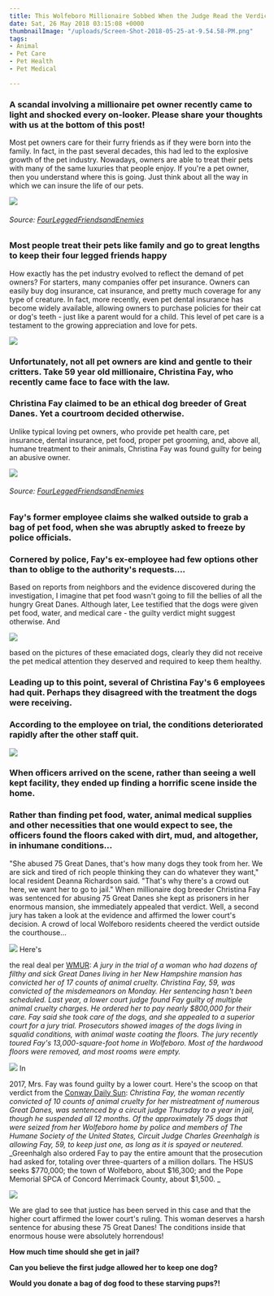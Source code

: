 ```yaml
---
title: This Wolfeboro Millionaire Sobbed When the Judge Read the Verdict
date: Sat, 26 May 2018 03:15:08 +0000
thumbnailImage: "/uploads/Screen-Shot-2018-05-25-at-9.54.58-PM.png"
tags:
- Animal
- Pet Care
- Pet Health
- Pet Medical

---
```

### A scandal involving a millionaire pet owner recently came to light and shocked every on-looker. Please share your thoughts with us at the bottom of this post!

Most pet owners care for their furry friends as if they were born into the family. In fact, in the past several decades, this had led to the explosive growth of the pet industry. Nowadays, owners are able to treat their pets with many of the same luxuries that people enjoy. If you're a pet owner, then you understand where this is going. Just think about all the way in which we can insure the life of our pets. 

![](http://newsattorneys.staging.wpengine.com/wp-content/uploads/2018/05/Screen-Shot-2018-05-25-at-9.54.58-PM.png)

###### Source: [FourLeggedFriendsandEnemies](http://fourleggedfriendsandenemies.blogspot.com/2017/06/new-hampshire-tina-fay-is-arrested-and.html)

### Most people treat their pets like family and go to great lengths to keep their four legged friends happy

How exactly has the pet industry evolved to reflect the demand of pet owners? For starters, many companies offer pet insurance. Owners can easily buy dog insurance, cat insurance, and pretty much coverage for any type of creature. In fact, more recently, even pet dental insurance has become widely available, allowing owners to purchase policies for their cat or dog's teeth - just like a parent would for a child. This level of pet care is a testament to the growing appreciation and love for pets.

![](http://newsattorneys.staging.wpengine.com/wp-content/uploads/2018/05/TInaF.jpg)

### Unfortunately, not all pet owners are kind and gentle to their critters. Take 59 year old millionaire, Christina Fay, who recently came face to face with the law.

### Christina Fay claimed to be an ethical dog breeder of Great Danes. Yet a courtroom decided otherwise.

Unlike typical loving pet owners, who provide pet health care, pet insurance, dental insurance, pet food, proper pet grooming, and, above all, humane treatment to their animals, Christina Fay was found guilty for being an abusive owner. 

![](http://newsattorneys.staging.wpengine.com/wp-content/uploads/2018/05/TFAnimal.jpg)

###### Source: [FourLeggedFriendsandEnemies](http://fourleggedfriendsandenemies.blogspot.com/2017/06/new-hampshire-tina-fay-is-arrested-and.html)

### Fay's former employee claims she walked outside to grab a bag of pet food, when she was abruptly asked to freeze by police officials.

### Cornered by police, Fay's ex-employee had few options other than to oblige to the authority's requests....

Based on reports from neighbors and the evidence discovered during the investigation, I imagine that pet food wasn't going to fill the bellies of all the hungry Great Danes. Although later, Lee testified that the dogs were given pet food, water, and medical care - the guilty verdict might suggest otherwise. And 

![](http://newsattorneys.staging.wpengine.com/wp-content/uploads/2018/05/Screen-Shot-2018-05-29-at-3.53.55-AM.png) 

based on the pictures of these emaciated dogs, clearly they did not receive the pet medical attention they deserved and required to keep them healthy.

### Leading up to this point, several of Christina Fay's 6 employees had quit. Perhaps they disagreed with the treatment the dogs were receiving.

### According to the employee on trial, the conditions deteriorated rapidly after the other staff quit.

![](http://newsattorneys.staging.wpengine.com/wp-content/uploads/2018/05/JFay3.jpg)

### When officers arrived on the scene, rather than seeing a well kept facility, they ended up finding a horrific scene inside the home.

### Rather than finding pet food, water, animal medical supplies and other necessities that one would expect to see, the officers found the floors caked with dirt, mud, and altogether, in inhumane conditions...

"She abused 75 Great Danes, that's how many dogs they took from her. We are sick and tired of rich people thinking they can do whatever they want," local resident Deanna Richardson said. "That's why there's a crowd out here, we want her to go to jail." When millionaire dog breeder Christina Fay was sentenced for abusing 75 Great Danes she kept as prisoners in her enormous mansion, she immediately appealed that verdict. Well, a second jury has taken a look at the evidence and affirmed the lower court's decision. A crowd of local Wolfeboro residents cheered the verdict outside the courthouse... 

[![](http://sopawfect.wpengine.com/wp-content/uploads/2018/03/b-9.jpg)](http://sopawfect.wpengine.com/wp-content/uploads/2018/03/b-9.jpg) Here's 

the real deal per [WMUR](http://www.wmur.com/article/jury-convicts-woman-of-animal-cruelty-in-great-danes-case/19410498): _A jury in the trial of a woman who had dozens of filthy and sick Great Danes living in her New Hampshire mansion has convicted her of 17 counts of animal cruelty._ _Christina Fay, 59, was convicted of the misdemeanors on Monday. Her sentencing hasn't been scheduled._ _Last year, a lower court judge found Fay guilty of multiple animal cruelty charges. He ordered her to pay nearly $800,000 for their care. Fay said she took care of the dogs, and she appealed to a superior court for a jury trial._ _Prosecutors showed images of the dogs living in squalid conditions, with animal waste coating the floors._ _The jury recently toured Fay's 13,000-square-foot home in Wolfeboro. Most of the hardwood floors were removed, and most rooms were empty._ 

[![](http://sopawfect.wpengine.com/wp-content/uploads/2018/03/c-9.jpg)](http://sopawfect.wpengine.com/wp-content/uploads/2018/03/c-9.jpg) In 

2017, Mrs. Fay was found guilty by a lower court. Here's the scoop on that verdict from the [Conway Daily Sun](https://www.conwaydailysun.com/news/local/fay-gets-months-suspended-must-pay/article_a9c3a900-e669-11e7-b9da-cfd7942cc572.html): _Christina Fay, the woman recently convicted of 10 counts of animal cruelty for her mistreatment of numerous Great Danes, was sentenced by a circuit judge Thursday to a year in jail, though he suspended all 12 months._ _Of the approximately 75 dogs that were seized from her Wolfeboro home by police and members of The Humane Society of the United States, Circuit Judge Charles Greenhalgh is allowing Fay, 59, to keep just one, as long as it is spayed or neutered._ _Greenhalgh also ordered Fay to pay the entire amount that the prosecution had asked for, totaling over three-quarters of a million dollars. The HSUS seeks $770,000; the town of Wolfeboro, about $16,300; and the Pope Memorial SPCA of Concord Merrimack County, about $1,500. _ 

[![](http://sopawfect.wpengine.com/wp-content/uploads/2018/03/d-6.jpg)](http://sopawfect.wpengine.com/wp-content/uploads/2018/03/d-6.jpg) 

We are glad to see that justice has been served in this case and that the higher court affirmed the lower court's ruling. This woman deserves a harsh sentence for abusing these 75 Great Danes! The conditions inside that enormous house were absolutely horrendous!

**How much time should she get in jail?**

**Can you believe the first judge allowed her to keep one dog?**

**Would you donate a bag of dog food to these starving pups?!**